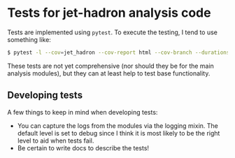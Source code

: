 # Tests for jet-hadron analysis code

Tests are implemented using `pytest`. To execute the testing, I tend to use something like:

```bash
$ pytest -l --cov=jet_hadron --cov-report html --cov-branch --durations=5 tests/
```

These tests are not yet comprehensive (nor should they be for the main analysis modules), but they can at
least help to test base functionality.

## Developing tests

A few things to keep in mind when developing tests:

- You can capture the logs from the modules via the logging mixin. The default level is set to debug
  since I think it is most likely to be the right level to aid when tests fail.
- Be certain to write docs to describe the tests!
